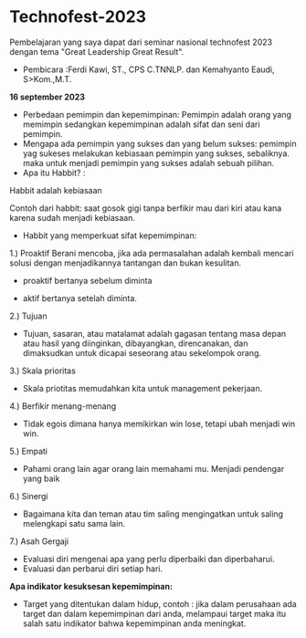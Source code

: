 # Technofest-2023


Pembelajaran yang saya dapat dari seminar nasional technofest 2023 dengan tema "Great Leadership Great Result". 
* Pembicara :Ferdi Kawi, ST., CPS C.TNNLP. dan Kemahyanto Eaudi, S>Kom.,M.T.

**16 september 2023**  

* Perbedaan pemimpin dan kepemimpinan:
Pemimpin adalah orang yang memimpin sedangkan kepemimpinan adalah sifat dan seni dari pemimpin.
* Mengapa ada pemimpin yang sukses dan yang belum sukses:
pemimpin yag sukeses melakukan kebiasaan pemimpin yang sukses, sebaliknya. maka untuk menjadi pemimpin yang sukses adalah sebuah pilihan.
* Apa itu Habbit? :

Habbit adalah kebiasaan

Contoh dari habbit: saat gosok gigi tanpa berfikir mau dari kiri atau kana karena sudah menjadi kebiasaan.
* Habbit yang memperkuat sifat kepemimpinan:


1.) Proaktif
Berani mencoba, jika ada permasalahan adalah kembali mencari solusi dengan menjadikannya tantangan dan bukan kesulitan.

* proaktif bertanya sebelum diminta

* aktif bertanya setelah diminta.


2.) Tujuan

* Tujuan, sasaran, atau matalamat adalah gagasan tentang masa depan atau hasil yang diinginkan, dibayangkan, direncanakan, dan dimaksudkan untuk dicapai seseorang atau sekelompok orang.


3.) Skala prioritas


* Skala priotitas memudahkan kita untuk management pekerjaan.


4.) Berfikir menang-menang


* Tidak egois dimana hanya memikirkan win lose, tetapi ubah menjadi win win.

5.) Empati

* Pahami orang lain agar orang lain memahami mu. Menjadi pendengar yang baik

6.) Sinergi

* Bagaimana kita dan teman atau tim saling mengingatkan untuk saling melengkapi satu sama lain.

7.) Asah Gergaji 

* Evaluasi diri mengenai apa yang perlu diperbaiki dan diperbaharui.
* Evaluasi dan perbarui diri setiap hari.

**Apa indikator kesuksesan kepemimpinan:**

* Target yang ditentukan dalam hidup, contoh : jika dalam perusahaan ada target dan dalam kepemimpinan dari anda, melampaui target maka itu salah satu indikator bahwa kepemimpinan anda meningkat.





